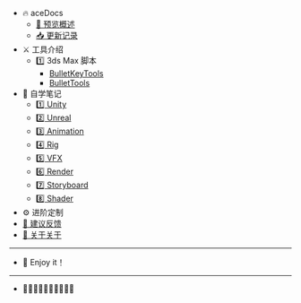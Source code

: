 - 🔥 aceDocs
    - [🌈 预览概述](Home.md)
    - [📥 更新记录](Update.md)
- ⚔️ 工具介绍
    - 1️⃣ 3ds Max 脚本
        - [BulletKeyTools](tools/BulletKeyTools.md)
        - [BulletTools](tools/BulletTools.md)
- 🔖 自学笔记
    - [1️⃣ Unity](notes/Unity.md)
    - [2️⃣ Unreal](notes/Unreal.md)
    - [3️⃣ Animation](notes/Animation.md)
    - [4️⃣ Rig](notes/Rig.md)
    - [5️⃣ VFX](notes/VFX.md)
    - [6️⃣ Render](notes/Render.md)
    - [7️⃣ Storyboard](notes/Storyboard.md)
    - [8️⃣ Shader](notes/Shader.md)
- ⚙️ 进阶定制
- [💭 建议反馈](Issues.md)
- [💊 关于关于](About.md)

---
- 🎉 Enjoy it！
---
- 💠💠💠💠💠💠💠💠💠💠